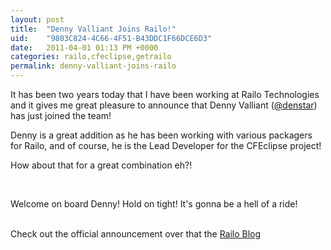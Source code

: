 ```yaml
---
layout: post
title:  "Denny Valliant Joins Railo!"
uid:	"9803C824-4C66-4F51-B43DDC1F66DCE6D3"
date:   2011-04-01 01:13 PM +0000
categories: railo,cfeclipse,getrailo
permalink: denny-valliant-joins-railo
---
```

<p>
It has been two years today that I have been working at Railo Technologies and it gives me great pleasure to announce that Denny Valliant (<a href="http://twitter.com/denstar">@denstar</a>) has just joined the team! 
</p

<p>
Denny is a great addition as he has been working with various packagers for Railo, and of course, he is the Lead Developer for the CFEclipse project! 

<br>

How about that for a great combination eh?! 

<br>

Welcome on board Denny! Hold on tight! It's gonna be a hell of a ride! 

<br>Check out the official announcement over that the <a href="http://blog.getrailo.com/post.cfm/denny">Railo Blog</a>
</p>